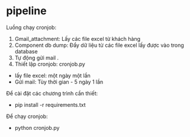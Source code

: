 # pipeline


Luồng chạy cronjob:
 1. Gmail_attachment: Lấy các file excel từ khách hàng 
 2. Component db dump: Đẩy dữ liệu từ các file excel lấy được vào trong database
 3. Tự động gửi mail .
 4. Thiết lập cronjob: cronjob.py
 - lấy file excel: một ngày một lần
 - Gửi mail: Tùy thời gian - 5 ngày 1 lần
 
Để cài đặt các chương trình cần thiết:
- pip install -r requirements.txt

Để chạy cronjob:
- python cronjob.py
 
